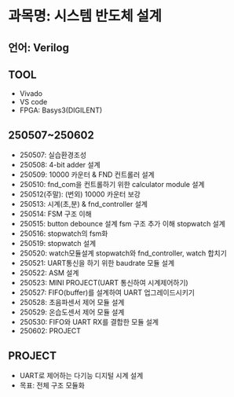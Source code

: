 # 과목명: 시스템 반도체 설계
## 언어: Verilog
## TOOL
* Vivado
* VS code
* FPGA: Basys3(DIGILENT)
## 250507~250602
* 250507: 실습환경조성
* 250508: 4-bit adder 설계
* 250509: 10000 카운터 & FND 컨트롤러 설계
* 250510: fnd_com을 컨트롤하기 위한 calculator module 설계
* 250512(주말): (번외) 10000 카운터 보강
* 250513: 시계(초,분) & fnd_controller 설계
* 250514: FSM 구조 이해
* 250515: button debounce 설계 fsm 구조 추가 이해 stopwatch 설계
* 250516: stopwatch의 fsm화
* 250519: stopwatch 설계
* 250520: watch모듈설계 stopwatch와 fnd_controller, watch 합치기
* 250521: UART통신을 하기 위한 baudrate 모듈 설계
* 250522: ASM 설계
* 250523: MINI PROJECT(UART 통신하여 시계제어하기)
* 250527: FIFO(buffer)를 설계하여 UART 업그레이드시키기
* 250528: 초음파센서 제어 모듈 설계
* 250529: 온습도센서 제어 모듈 설계
* 250530: FIFO와 UART RX를 결합한 모듈 설계
* 250602: PROJECT
## PROJECT
* UART로 제어하는 다기능 디지털 시계 설계
* 목표: 전체 구조 모듈화
